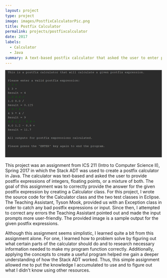 ```yaml
---
layout: project
type: project
image: images/PostfixCalculatorPic.png
title: Postfix Calculator
permalink: projects/postfixcalculator
date: 2017
labels:
  - Calculator
  - Java
summary: A text-based postfix calculator that asked the user to enter postfix expressions consisting of integers and/or floating points. 
---
```


<div class="calculator_images" align="left">
  <img class="calculator_output" src="../images/calculatorsampleoutput.PNG">
</div>

This project was an assignment from ICS 211 (Intro to Computer Science II), Spring 2017 in which the Stack ADT was used to create a postfix calculator in Java. The calculator was text-based and asked the user to provide postfix expressions of integers, floating points, or a mixture of both. The goal of this assignment was to correctly provide the answer for the given postfix expression by creating a Calculator class. For this project, I wrote the source code for the Calculator class and the two test classes in Eclipse. The Teaching Assistant, Tyson Mook, provided us with an Exception class in order to catch any bad postfix expressions or input. Since then, I attempted to correct any errors the Teaching Assistant pointed out and made the input prompts more user-friendly. The provided image is a sample output for the given postfix expressions. 

Although this assignment seems simplistic, I learned quite a bit from this assignment alone. For one, I learned how to problem solve by figuring out what certain parts of the calculator should do and to research necessary information needed to make my program function correctly. Additionally, applying the concepts to create a useful program helped me gain a deeper understanding of how the Stack ADT worked. Thus, this simple assignment allowed me to put the knowledge I accumulated to use and to figure out what I didn't know using other resources.    




